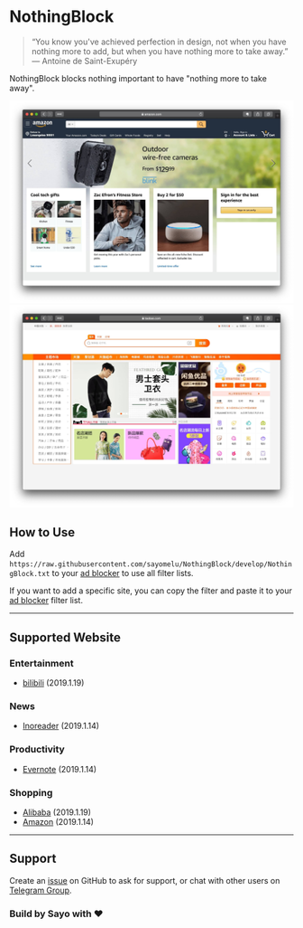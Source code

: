 # NothingBlock

> “You know you've achieved perfection in design, not when you have nothing more to add, but when you have nothing more to take away.” ― Antoine de Saint-Exupéry

NothingBlock blocks nothing important to have "nothing more to take away".

![NothingBlock on Amazon.com](Asset/NothingBlock_Amazon.com.jpg)
![NothingBlock on Taobao](Asset/NothingBlock_Taobao.jpg)

## How to Use

Add `https://raw.githubusercontent.com/sayomelu/NothingBlock/develop/NothingBlock.txt` to your [ad blocker](https://bing.com/search?q=ad+blocker) to use all filter lists.

If you want to add a specific site, you can copy the filter and paste it to your [ad blocker](https://bing.com/search?q=ad+blocker) filter list.

---

## Supported Website

### Entertainment

* [bilibili](Filter/Entertainment/bilibili.txt) (2019.1.19)

### News

* [Inoreader](Filter/News/Inoreader) (2019.1.14)

### Productivity

* [Evernote](Filter/Productivity/Evernote) (2019.1.14)

### Shopping

* [Alibaba](Filter/Shopping/Taobao.txt) (2019.1.19)
* [Amazon](Filter/Shopping/Amazon.txt) (2019.1.14)

---

## Support

Create an [issue](https://github.com/sayomelu/NothingBlock/issues/new) on GitHub to ask for support, or chat with other users on [Telegram Group](https://t.me/NothingBlockGroup).

### Build by Sayo with ❤️